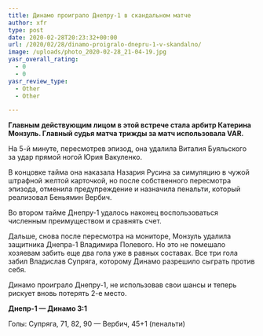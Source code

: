 ```yaml
---
title: Динамо проиграло Днепру-1 в скандальном матче
author: xfr
type: post
date: 2020-02-28T20:23:32+00:00
url: /2020/02/28/dinamo-proigralo-dnepru-1-v-skandalno/
image: /uploads/photo_2020-02-28_21-04-19.jpg
yasr_overall_rating:
  - 0
  - 0
yasr_review_type:
  - Other
  - Other

---
```

**Главным действующим лицом в этой встрече стала арбитр Катерина Монзуль. Главный судья матча трижды за матч использовала VAR.**

На 5-й минуте, пересмотрев эпизод, она удалила Виталия Буяльского за удар прямой ногой Юрия Вакуленко.

В концовке тайма она наказала Назария Русина за симуляцию в чужой штрафной желтой карточкой, но после собственного пересмотра эпизода, отменила предупреждение и назначила пенальти, который реализовал Беньямин Вербич.

Во втором тайме Днепру-1 удалось наконец воспользоваться численным преимуществом и сравнять счет.

Дальше, снова после пересмотра на мониторе, Монзуль удалила защитника Днепра-1 Владимира Полевого. Но это не помешало хозяевам забить еще два гола уже в равных составах. Все три гола забил Владислав Супряга, которому Динамо разрешило сыграть против себя.

Динамо проиграло Днепру-1, не использовав свои шансы и теперь рискует вновь потерять 2-е место.

**Днепр-1 &#8212; Динамо 3:1**
  
Голы: Супряга, 71, 82, 90 &#8212; Вербич, 45+1 (пенальти)